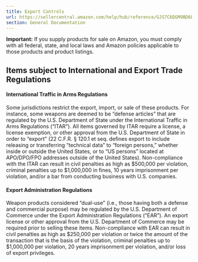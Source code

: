 ```yaml
---
title: Export Controls
url: https://sellercentral.amazon.com/help/hub/reference/GJS7C6DGM9BD6L4B
section: General Documentation
---
```


**Important:** If you supply products for sale on Amazon, you must comply with
all federal, state, and local laws and Amazon policies applicable to those
products and product listings.

## Items subject to International and Export Trade Regulations

#### International Traffic in Arms Regulations

Some jurisdictions restrict the export, import, or sale of these products. For
instance, some weapons are deemed to be “defense articles” that are regulated
by the U.S. Department of State under the International Traffic in Arms
Regulations (“ITAR”). All items governed by ITAR require a license, a license
exemption, or other approval from the U.S. Department of State in order to
“export” (22 C.F.R. § 120.1 et seq. defines export to include releasing or
transferring “technical data” to “foreign persons,” whether inside or outside
the United States, or to “US persons” located at APO/DPO/FPO addresses outside
of the United States). Non-compliance with the ITAR can result in civil
penalties as high as $500,000 per violation, criminal penalties up to
$1,000,000 in fines, 10 years imprisonment per violation, and/or a bar from
conducting business with U.S. companies.

#### Export Administration Regulations

Weapon products considered “dual-use” (i.e., those having both a defense and
commercial purpose) may be regulated by the U.S. Department of Commerce under
the Export Administration Regulations (“EAR”). An export license or other
approval from the U.S. Department of Commerce may be required prior to selling
these items. Non-compliance with EAR can result in civil penalties as high as
$250,000 per violation or twice the amount of the transaction that is the
basis of the violation, criminal penalties up to $1,000,000 per violation, 20
years imprisonment per violation, and/or loss of export privileges.

